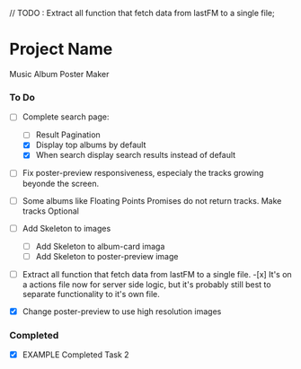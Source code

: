 // TODO : Extract all function that fetch data from lastFM to a single file;

# Project Name

Music Album Poster Maker

### To Do

- [ ] Complete search page:

  - [ ] Result Pagination
  - [x] Display top albums by default
  - [x] When search display search results instead of default

- [ ] Fix poster-preview responsiveness, especialy the tracks growing beyonde the screen.

- [ ] Some albums like Floating Points Promises do not return tracks. Make tracks Optional

- [ ] Add Skeleton to images

  - [ ] Add Skeleton to album-card imaga
  - [ ] Add Skeleton to poster-preview image

- [ ] Extract all function that fetch data from lastFM to a single file. -[x] It's on a actions file now for server side logic, but it's probably still best to separate
      functionality to it's own file.

- [x] Change poster-preview to use high resolution images

### Completed

- [x] EXAMPLE Completed Task 2
